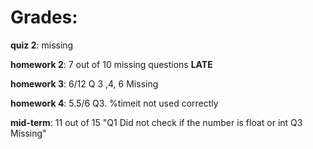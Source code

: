 # Grades:

**quiz 2**:   	missing    

**homework 2**:   7 out of 10	missing questions    **LATE**


**homework 3**:  6/12	Q 3 ,4, 6 Missing

**homework 4**: 5.5/6	Q3. %timeit not used correctly	

**mid-term**: 11 out of 15 	"Q1 Did not check if the number is float or int
Q3 Missing"

